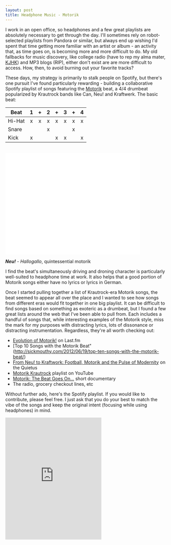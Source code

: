 ```yaml
---
layout: post
title: Headphone Music - Motorik 
---
```


I work in an open office, so headphones and a few great playlists are absolutely necessary to get through the day. I'll sometimes rely on robot-selected playlists from Pandora or similar, but always end up wishing I'd spent that time getting more familiar with an artist or album - an activity that, as time goes on, is becoming more and more difficult to do. My old fallbacks for music discovery, like college radio (have to rep my alma mater, [KJHK](www.kjhk.org)) and MP3 blogs (RIP), either don't exist are are more difficult to access. How, then, to avoid burning out your favorite tracks? 

These days, my strategy is primarily to stalk people on Spotify, but there's one pursuit I've found particularly rewarding - building a collaborative Spotify playlist of songs featuring the [Motorik](http://en.wikipedia.org/wiki/Motorik) beat, a 4/4 drumbeat popularized by Krautrock bands like Can, Neu! and Kraftwerk. The basic beat: 


| Beat             | 1 | + | 2 | + | 3 | + | 4 |
| ---------------- | :---: | :---: | :---: | :---: | :---: | :---: | :---: |
| Hi-Hat           | x | x | x | x | x | x | x |
| Snare            |   |   | x |   |   | x |   |
| Kick             | x |   |   | x | x |   | x |

<br>
<iframe width="420" height="315" src="//www.youtube.com/embed/ufH87nA9klU" frameborder="0" allowfullscreen></iframe>

_**Neu!** - Hallogallo_, quintessential motorik 
<br>

I find the beat's simultaneously driving and droning character is particularly well-suited to headphone time at work. It also helps that a good portion of Motorik songs either have no lyrics or lyrics in German. 

Once I started pulling together a list of Krautrock-era Motorik songs, the beat seemed to appear all over the place and I wanted to see how songs from different eras would fit together in one big playlist. It can be difficult to find songs based on something as exoteric as a drumbeat, but I found a few great lists around the web that I've been able to pull from. Each includes a handful of songs that, while interesting examples of the Motorik style, miss the mark for my purposes with distracting lyrics, lots of dissonance or distracting instrumentation. Regardless, they're all worth checking out: 

- [Evolution of Motorik!](http://www.lastfm.es/user/CitizenJu/journal/2011/03/20/4a8mx1_evolution_of_the_motorik!_a_chronological_spotify_playlist_of_songs_that_ultilize_the_motorik_beat) on Last.fm 
- [Top 10 Songs with the Motorik Beat"(http://sickmouthy.com/2012/06/19/top-ten-songs-with-the-motorik-beat/)
- [From Neu! to Kraftwork: Football, Motorik and the Pulse of Modernity](http://thequietus.com/articles/03472-from-neu-to-kraftwerk-football-motorik-and-the-pulse-of-modernity) on the Quietus
- [Motorik Krautrock](https://www.youtube.com/playlist?list=PLUqGOxYKbKHejf0bEtOtKjGe_Bk35Q_-k) playlist on YouTube 
- [Motorik: The Beat Goes On...](https://www.youtube.com/watch?v=iAjkZhK9DaM) short documentary 
- The radio, grocery checkout lines, etc

Without further ado, here's the Spotify playlist. If you would like to contribute, please feel free. I just ask that you do your best to match the vibe of the songs and keep the original intent (focusing while using headphones) in mind. 

<iframe src="https://embed.spotify.com/?uri=spotify:user:rascaltwitch:playlist:4C378qNo7ug7V2WvaC7XyH" width="300" height="380" frameborder="0" allowtransparency="true"></iframe> 





